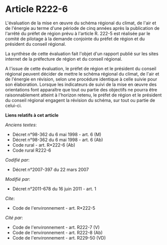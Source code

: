 # Article R222-6

L'évaluation de la mise en œuvre du schéma régional du climat, de l'air et de l'énergie au terme d'une période de cinq années
après la publication de l'arrêté du préfet de région prévu à l'article R. 222-5 est réalisée par le comité de pilotage à la
demande conjointe du préfet de région et du président du conseil régional.

La synthèse de cette évaluation fait l'objet d'un rapport publié sur les sites internet de la préfecture de région et du
conseil régional.

A l'issue de cette évaluation, le préfet de région et le président du conseil régional peuvent décider de mettre le schéma
régional du climat, de l'air et de l'énergie en révision, selon une procédure identique à celle suivie pour son élaboration.
Lorsque les indicateurs de suivi de la mise en œuvre des orientations font apparaître que tout ou partie des objectifs ne
pourra être raisonnablement atteint à l'horizon retenu, le préfet de région et le président du conseil régional engagent la
révision du schéma, sur tout ou partie de celui-ci.

**Liens relatifs à cet article**

_Anciens textes_:

  - Décret n°98-362 du 6 mai 1998 - art. 6 (M)
  - Décret n°98-362 du 6 mai 1998 - art. 6 (Ab)
  - Code rural - art. R*222-6 (Ab)
  - Code rural R222-6

_Codifié par_:

  - Décret n°2007-397 du 22 mars 2007

_Modifié par_:

  - Décret n°2011-678 du 16 juin 2011 - art. 1

_Cite_:

  - Code de l'environnement - art. R*222-5

_Cité par_:

  - Code de l'environnement - art. R222-7 (V)
  - Code de l'environnement - art. R222-8 (Ab)
  - Code de l'environnement - art. R229-50 (VD)
